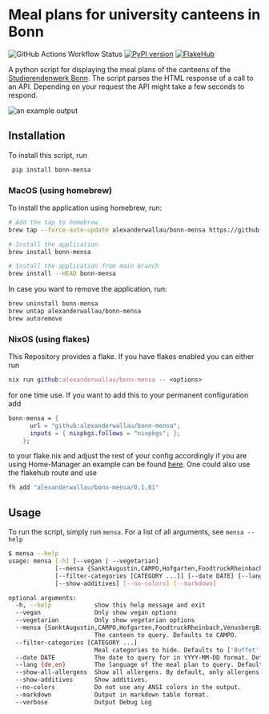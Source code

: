 # Meal plans for university canteens in Bonn

![GitHub Actions Workflow Status](https://img.shields.io/github/actions/workflow/status/alexanderwallau/bonn-mensa/python-publish.yml)
[![PyPI version](https://badge.fury.io/py/bonn-mensa.svg)](https://badge.fury.io/py/bonn-mensa)
[![FlakeHub](https://img.shields.io/endpoint?url=https://flakehub.com/f/alexanderwallau/bonn-mensa/badge)](https://flakehub.com/flake/alexanderwallau/bonn-mensa)

A python script for displaying the meal plans of the canteens of the [Studierendenwerk Bonn](https://www.studierendenwerk-bonn.de/).
The script parses the HTML response of a call to an API.
Depending on your request the API might take a few seconds to respond.

![an example output](images/bonn-mensa_example_output.png)

## Installation

To install this script, run

```sh
 pip install bonn-mensa
```

### MacOS (using homebrew)

To install the application using homebrew, run:

```bash
# Add the tap to homebrew
brew tap --force-auto-update alexanderwallau/bonn-mensa https://github.com/alexanderwallau/bonn-mensa

# Install the application
brew install bonn-mensa

# Install the application from main branch
brew install --HEAD bonn-mensa 
```

In case you want to remove the application, run:

```bash
brew uninstall bonn-mensa
brew untap alexanderwallau/bonn-mensa
brew autoremove
```

### NixOS (using flakes)

This Repository provides a flake. If you have flakes enabled you can either run

```nix
nix run github:alexanderwallau/bonn-mensa -- <options>
```

for one time use.
If you want to add this to your permanent configuration add

```nix
bonn-mensa = {
      url = "github:alexanderwallau/bonn-mensa";
      inputs = { nixpkgs.follows = "nixpkgs"; };
    };
```

to your flake.nix and adjust the rest of your config accordingly if you are using Home-Manager an example can be found [here](https://github.com/alexanderwallau/nix). One could also use the flakehub route and use

```nix
fh add "alexanderwallau/bonn-mensa/0.1.81"
```

## Usage

To run the script, simply run `mensa`. For a list of all arguments, see `mensa --help`

```bash
$ mensa --help
usage: mensa [-h] [--vegan | --vegetarian]
             [--mensa {SanktAugustin,CAMPO,Hofgarten,FoodtruckRheinbach,VenusbergBistro,CasinoZEF/ZEI,Foodtruck, Rabinstraße}]
             [--filter-categories [CATEGORY ...]] [--date DATE] [--lang {de,en}] [--show-all-allergens]
             [--show-additives] [--no-colors] [--markdown]

optional arguments:
  -h, --help            show this help message and exit
  --vegan               Only show vegan options
  --vegetarian          Only show vegetarian options
  --mensa {SanktAugustin,CAMPO,Hofgarten,FoodtruckRheinbach,VenusbergBistro,CasinoZEF/ZEI,Foodtruck, Rabinstraße}
                        The canteen to query. Defaults to CAMPO.
  --filter-categories [CATEGORY ...]
                        Meal categories to hide. Defaults to ['Buffet', 'Dessert'].
  --date DATE           The date to query for in YYYY-MM-DD format. Defaults to today.
  --lang {de,en}        The language of the meal plan to query. Defaults to German.
  --show-all-allergens  Show all allergens. By default, only allergens relevant to vegans (e.g. milk or fish) are shown.
  --show-additives      Show additives.
  --no-colors           Do not use any ANSI colors in the output.
  --markdown            Output in markdown table format.
  --verbose             Output Debug Log
```
